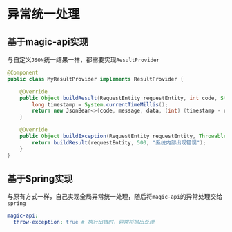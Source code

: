 # 异常统一处理

## 基于magic-api实现

与自定义`JSON`统一结果一样，都需要实现`ResultProvider`
```java
@Component
public class MyResultProvider implements ResultProvider {

	@Override
	public Object buildResult(RequestEntity requestEntity, int code, String message, Object data) {
		long timestamp = System.currentTimeMillis();
        return new JsonBean<>(code, message, data, (int) (timestamp - requestEntity.getRequestTime()));
	}

	@Override
	public Object buildException(RequestEntity requestEntity, Throwable throwable) {
		return buildResult(requestEntity, 500, "系统内部出现错误");
	}
}
```

## 基于Spring实现

与原有方式一样，自己实现全局异常统一处理，随后将`magic-api`的异常处理交给`spring`
```yml
magic-api:
  throw-exception: true # 执行出错时，异常将抛出处理
```
